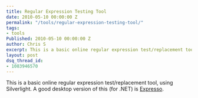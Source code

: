 ```yaml
---
title: Regular Expression Testing Tool
date: 2010-05-10 00:00:00 Z
permalink: "/tools/regular-expression-testing-tool/"
tags:
- tools
Published: 2010-05-10 00:00:00 Z
author: Chris S
excerpt: This is a basic online regular expression test/replacement tool, using Silverlight.
layout: post
dsq_thread_id:
- 1083946570
---
```


This is a basic online regular expression test/replacement tool, using Silverlight. A good desktop version of this (for .NET) is [Expresso][1].

<!--more-->

<div id="silverlightControlHost" style="width:450px; height:500px;">
</div>

 [1]: http://www.ultrapico.com/Expresso.htm
